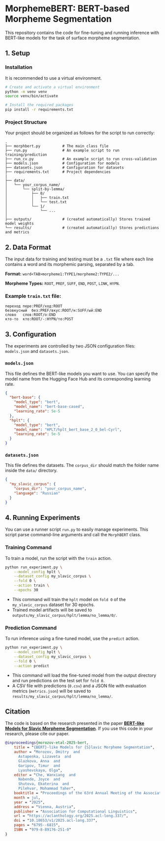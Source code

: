 # MorphemeBERT: BERT-based Morpheme Segmentation

This repository contains the code for fine-tuning and running inference with BERT-like models for the task of surface morpheme segmentation.

## 1. Setup

### Installation

It is recommended to use a virtual environment.

```bash
# Create and activate a virtual environment
python -m venv venv
source venv/bin/activate

# Install the required packages
pip install -r requirements.txt
```

### Project Structure

Your project should be organized as follows for the script to run correctly:

```
.
├── morphbert.py          # The main class file
├── run.py                # An example script to run training/prediction
├── run_cv.py             # An example script to run cross-validation
├── models.json           # Configuration for models
├── datasets.json         # Configuration for datasets
├── requirements.txt      # Project dependencies
|
├── data/
│   └── your_corpus_name/
│       └── split-by-lemma/
│           ├── 0/
│           │   ├── train.txt
│           │   └── test.txt
│           └── 1/
│               └── ...
│
├── outputs/              # (created automatically) Stores trained model weights
└── results/              # (created automatically) Stores predictions and metrics
```

## 2. Data Format

The input data for training and testing must be a `.txt` file where each line contains a word and its morphemic parsing, separated by a tab.

**Format:** `word<TAB>morpheme1:TYPE1/morpheme2:TYPE2/...`

**Morpheme Types:** `ROOT`, `PREF`, `SUFF`, `END`, `POST`, `LINK`, `HYPN`.

### Example `train.txt` file:

```
переход	пере:PREF/ход:ROOT
безвкусный	без:PREF/вкус:ROOT/н:SUFF/ый:END
слово	слов:ROOT/о:END
кто-то	кто:ROOT/-:HYPN/то:POST
```

## 3. Configuration

The experiments are controlled by two JSON configuration files: `models.json` and `datasets.json`.

### `models.json`

This file defines the BERT-like models you want to use. You can specify the model name from the Hugging Face Hub and its corresponding learning rate.

```json
{
  "bert-base": {
    "model_type": "bert",
    "model_name": "bert-base-cased",
    "learning_rate": 5e-5
  },
  "hplt": {
    "model_type": "bert",
    "model_name": "HPLT/hplt_bert_base_2_0_bel-Cyrl",
    "learning_rate": 5e-5
  }
}
```

### `datasets.json`

This file defines the datasets. The `corpus_dir` should match the folder name inside the `data/` directory.

```json
{
  "my_slavic_corpus": {
    "corpus_dir": "your_corpus_name",
    "language": "Russian"
  }
}
```

## 4. Running Experiments

You can use a runner script `run.py` to easily manage experiments. This script parse command-line arguments and call the `MorphBERT` class.

### Training Command

To train a model, run the script with the `train` action.

```bash
python run_experiment.py \
    --model_config hplt \
    --dataset_config my_slavic_corpus \
    --fold 0 \
    --action train \
    --epochs 30
```

-   This command will train the `hplt` model on `fold 0` of the `my_slavic_corpus` dataset for 30 epochs.
-   Trained model artifacts will be saved to `outputs/my_slavic_corpus/hplt/lemma/no_lemma/0/`.

### Prediction Command

To run inference using a fine-tuned model, use the `predict` action.

```bash
python run_experiment.py \
    --model_config hplt \
    --dataset_config my_slavic_corpus \
    --fold 0 \
    --action predict
```

-   This command will load the fine-tuned model from the output directory and run predictions on the test set for `fold 0`.
-   A CSV file with predictions (`0.csv`) and a JSON file with evaluation metrics (`metrics.json`) will be saved to `results/my_slavic_corpus/hplt/lemma/no_lemma/`.

## Citation

The code is based on the research presented in the paper [**BERT-like Models for Slavic Morpheme Segmentation**](https://aclanthology.org/2025.acl-long.337/). If you use this code in your research, please cite our paper.

```bibtex
@inproceedings{morozov-etal-2025-bert,
    title = "{BERT}-like Models for {S}lavic Morpheme Segmentation",
    author = "Morozov, Dmitry  and
      Astapenka, Lizaveta  and
      Glazkova, Anna  and
      Garipov, Timur  and
      Lyashevskaya, Olga",
    editor = "Che, Wanxiang  and
      Nabende, Joyce  and
      Shutova, Ekaterina  and
      Pilehvar, Mohammad Taher",
    booktitle = "Proceedings of the 63rd Annual Meeting of the Association for Computational Linguistics (Volume 1: Long Papers)",
    month = jul,
    year = "2025",
    address = "Vienna, Austria",
    publisher = "Association for Computational Linguistics",
    url = "https://aclanthology.org/2025.acl-long.337/",
    doi = "10.18653/v1/2025.acl-long.337",
    pages = "6795--6815",
    ISBN = "979-8-89176-251-0"
}
```
